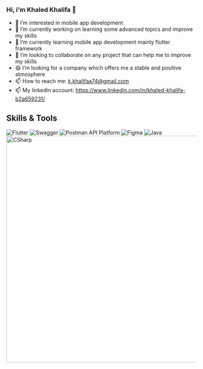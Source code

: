 ### Hi, i'm Khaled Khalifa 👋

- 👀 I’m interested in mobile app development
- 🔭 I’m currently working on learning some advanced topics and improve my skills
- 🌱 I’m currently learning mobile app development mainly flutter framework
- 👯 I’m looking to collaborate on any project that can help me to improve my skills
- 😄 I’m looking for a company which offers me a stable and positive atmosphere
- 📫 How to reach me: k.khalifaa74@gmail.com
- 📫 My linkedin account: https://www.linkedin.com/in/khaled-khalifa-b2a659231/


## Skills & Tools

![Flutter](https://github.com/khaledkhalifa74/khaledkhalifa74/assets/96270919/bf48d7d2-0a2c-4cf4-9ce3-432ff6a8c8c1)
![Swagger](https://github.com/khaledkhalifa74/khaledkhalifa74/assets/96270919/70238550-2945-4449-9df4-0e575ca5cf35)
![Postman API Platform](https://github.com/khaledkhalifa74/khaledkhalifa74/assets/96270919/fcf9b39a-3f08-42ea-80ec-b2da78234298)
![Figma](https://github.com/khaledkhalifa74/khaledkhalifa74/assets/96270919/facf98ed-254b-499b-85bc-a01c0f14b6a4)
![Java](https://github.com/khaledkhalifa74/khaledkhalifa74/assets/96270919/e53ddd9f-d71f-4128-a0e1-ea1c4f65d0d6)
<img width="599" alt="CSharp" src="https://github.com/khaledkhalifa74/khaledkhalifa74/assets/96270919/6e742845-31f8-40ae-8bd4-818a51a73f74">
